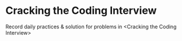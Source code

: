 # Cracking the Coding Interview

Record daily practices & solution for problems in \<Cracking the Coding Interview\>
